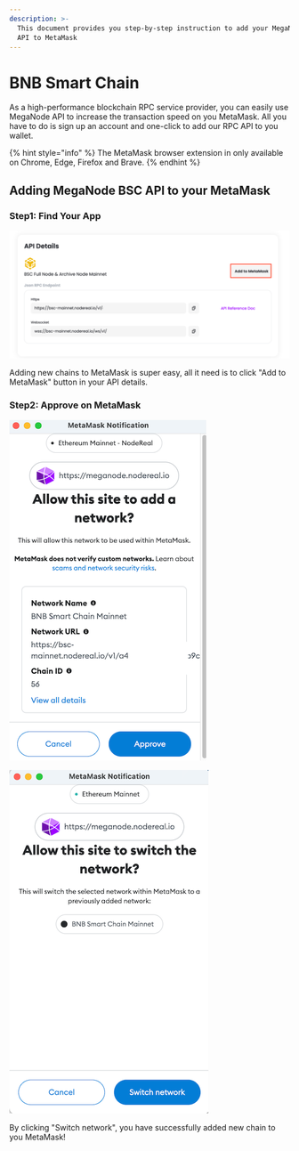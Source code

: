 ```yaml
---
description: >-
  This document provides you step-by-step instruction to add your MegaNode BSC
  API to MetaMask
---
```


# BNB Smart Chain

As a high-performance blockchain RPC service provider, you can easily use MegaNode API to increase the transaction speed on you MetaMask. All you have to do is sign up an account and one-click to add our RPC API to you wallet.

{% hint style="info" %}
The MetaMask browser extension in only available on Chrome, Edge, Firefox and Brave.
{% endhint %}



## Adding MegaNode BSC API to your MetaMask

### Step1: Find Your App

![](<../../.gitbook/assets/Screen Shot 2022-06-09 at 22.26.15.png>)

Adding new chains to MetaMask is super easy, all it need is to click "Add to MetaMask" button in your API details.

### Step2: Approve on MetaMask



![Click "Approve"](<../../.gitbook/assets/Screen Shot 2022-06-09 at 22.44.42 (1).png>)

![Click "Switch Network"](<../../.gitbook/assets/Screen Shot 2022-06-09 at 22.28.45.png>)

By clicking "Switch network", you have successfully added new chain to you MetaMask!

